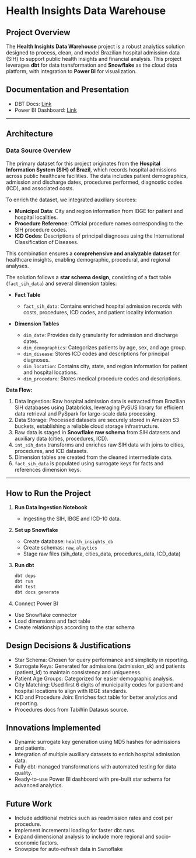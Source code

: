 # Health Insights Data Warehouse

## Project Overview

The **Health Insights Data Warehouse** project is a robust analytics solution designed to process, clean, and model Brazilian hospital admission data (SIH) to support public health insights and financial analysis. This project leverages **dbt** for data transformation and **Snowflake** as the cloud data platform, with integration to **Power BI** for visualization.

## Documentation and Presentation

* DBT Docs: [Link](https://adlerabf.github.io/health-insights-triggo/#!/overview)
* Power BI Dashboard: [Link](https://app.powerbi.com/view?r=eyJrIjoiNDA2NDM3ZTEtYjQxMC00ODcxLThmZTYtZjc2YTJjOGZmMDhmIiwidCI6IjFiYzVlY2E4LTEzNjAtNDhhMy05NWRiLTM5ZmRmNDRiMWEzNiJ9)

---

## Architecture

### Data Source Overview

The primary dataset for this project originates from the **Hospital Information System (SIH) of Brazil**, which records hospital admissions across public healthcare facilities. The data includes patient demographics, admission and discharge dates, procedures performed, diagnostic codes (ICD), and associated costs.

To enrich the dataset, we integrated auxiliary sources:

- **Municipal Data**: City and region information from IBGE for patient and hospital localities.
- **Procedure Reference**: Official procedure names corresponding to the SIH procedure codes.
- **ICD Codes**: Descriptions of principal diagnoses using the International Classification of Diseases.

This combination ensures a **comprehensive and analyzable dataset** for healthcare insights, enabling demographic, procedural, and regional analyses.


The solution follows a **star schema design**, consisting of a fact table (`fact_sih_data`) and several dimension tables:

- **Fact Table**
  - `fact_sih_data`: Contains enriched hospital admission records with costs, procedures, ICD codes, and patient locality information.

- **Dimension Tables**
  - `dim_date`: Provides daily granularity for admission and discharge dates.
  - `dim_demographics`: Categorizes patients by age, sex, and age group.
  - `dim_disease`: Stores ICD codes and descriptions for principal diagnoses.
  - `dim_location`: Contains city, state, and region information for patient and hospital locations.
  - `dim_procedure`: Stores medical procedure codes and descriptions.

**Data Flow:**
1. Data Ingestion: Raw hospital admission data is extracted from Brazilian SIH databases using Databricks, leveraging PySUS library for efficient data retrieval and PySpark for large-scale data processing.
2. Data Storage: Processed datasets are securely stored in Amazon S3 buckets, establishing a reliable cloud storage infrastructure.
3. Raw data is staged in **Snowflake raw schema** from SIH datasets and auxiliary data (cities, procedures, ICD).
4. `int_sih_data` transforms and enriches raw SIH data with joins to cities, procedures, and ICD datasets.
5. Dimension tables are created from the cleaned intermediate data.
6. `fact_sih_data` is populated using surrogate keys for facts and references dimension keys.

---

## How to Run the Project

1. **Run Data Ingestion Notebook**
   - Ingesting the SIH, IBGE and ICD-10 data.
     
2. **Set up Snowflake**
   - Create database: `health_insights_db`
   - Create schemas: `raw`, `alaytics`
   - Stage raw files (sih_data, cities_data, procedures_data, ICD_data)

3. **Run dbt**
   ```bash
   dbt deps
   dbt run
   dbt test
   dbt docs generate

3. Connect Power BI

* Use Snowflake connector
* Load dimensions and fact table
* Create relationships according to the star schema

## Design Decisions & Justifications

* Star Schema: Chosen for query performance and simplicity in reporting.
* Surrogate Keys: Generated for admissions (admission_sk) and patients (patient_id) to maintain consistency and uniqueness.
* Patient Age Groups: Categorized for easier demographic analysis.
* City Matching: Used first 6 digits of municipality codes for patient and hospital locations to align with IBGE standards.
* ICD and Procedure Join: Enriches fact table for better analytics and reporting.
* Procedures docs from TabWin Datasus source.

## Innovations Implemented

* Dynamic surrogate key generation using MD5 hashes for admissions and patients.
* Integration of multiple auxiliary datasets to enrich hospital admission data.
* Fully dbt-managed transformations with automated testing for data quality.
* Ready-to-use Power BI dashboard with pre-built star schema for advanced analytics.

## Future Work

* Include additional metrics such as readmission rates and cost per procedure.
* Implement incremental loading for faster dbt runs.
* Expand dimensional analysis to include more regional and socio-economic factors.
* Snowpipe for auto-refresh data in Swnoflake
